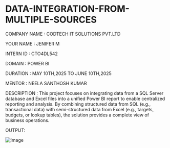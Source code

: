 # DATA-INTEGRATION-FROM-MULTIPLE-SOURCES

COMPANY NAME : CODTECH IT SOLUTIONS PVT.LTD

YOUR NAME : JENIFER M

INTERN ID : CTO4DL542

DOMAIN : POWER BI

DURATION : MAY 10TH,2025 TO JUNE 10TH,2025

MENTOR : NEELA SANTHOSH KUMAR

DESCRIPTION : This project focuses on integrating data from a SQL Server database and Excel files into a unified Power BI report to enable centralized reporting and analysis.
By combining structured data from SQL (e.g., transactional data) with semi-structured data from Excel (e.g., targets, budgets, or lookup tables), the solution provides a complete view of business operations.

OUTPUT:

![Image](https://github.com/user-attachments/assets/43096918-0d6a-4d86-9642-e76c7f6f73a4)
